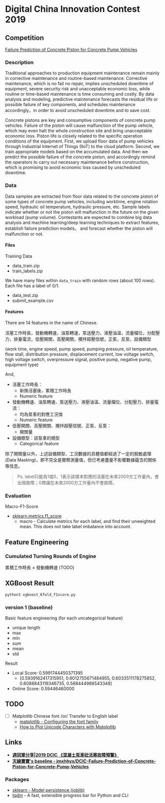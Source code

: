 # Digital China Innovation Contest 2019

## Competition

[Failure Prediction of Concrete Piston for Concrete Pump Vehicles](https://www.datafountain.cn/competitions/336/details)

### Description

Traditional approaches to production equipment maintenance remain mainly in corrective maintenance and routine-based maintenance. Corrective maintenance, which is no fail no repair, implies unscheduled downtime of equipment, severe security risk and unacceptable economic loss, while routine or time-based maintenance is time consuming and costly. By data analysis and modeling, predictive maintenance forecasts the residual life or possible failure of key components, and schedules maintenance accordingly，in order to avoid unscheduled downtime and to save cost.

Concrete pistons are key and consumptive components of concrete pump vehicles. Failure of the piston will cause malfunction of the pump vehicle, which may even halt the whole construction site and bring unacceptable economic loss. Piston life is closely related to the specific operation conditions of the equipment. First, we upload floor data of pump vehicles through Industrial Internet of Things (IIoT) to the cloud platform. Second, we train appropriate models based on the accumulated data. And then we predict the possible failure of the concrete piston, and accordingly remind the operators to carry out necessary maintenance before construction, which is promising to avoid economic loss caused by unscheduled downtime.

### Data

Data samples are extracted from floor data related to the concrete piston of some types of concrete pump vehicles, including worktime, engine rotation speed, hydraulic oil temperature, hydraulic pressure, etc. Sample labels indicate whether or not the piston will malfunction in the future on the given workload (pump volume). Contestants are expected to combine big data analysis and machine learning/deep learning techniques to extract features, establish failure prediction models， and forecast whether the piston will malfunction or not.

#### Files

Training Data

* data_train.zip
* train_labels.zip

We have many files within `data_train` with random rows (about 100 rows). Each file has a label of 0/1.

* data_test.zip
* submit_example.csv

#### Features

There are 14 features in the name of Chinese.

活塞工作時長，發動機轉速，油泵轉速，泵送壓力，液壓油溫，流量檔位，分配壓力，排量電流，低壓開關，高壓開關，攪拌超壓信號，正泵，反泵，設備類型

(work time, engine speed, pump speed, pumping pressure, oil temperature, flow stall, distribution pressure, displacement current, low voltage switch, high voltage switch, overpressure signal, positive pump, negative pump, equipment type)

And,

* 活塞工作時長：
  * 新換活塞後，累積工作時長
  * Numeric feature
* 發動機轉速、油泵轉速、泵送壓力、液壓油溫、流量檔位、分配壓力、排量電流：
  * 均為泵車的對應工況值
  * Numeric feature
* 低壓開關、高壓開關、攪拌超壓信號、正泵、反泵：
  * 開關量
* 設備類型：該泵車的類型
  * Categorical feature

除了開關量以外，上述設備類型、工況數據的具體值都經過了一定的脫敏處理(Data Masking)，即不完全是實際測量值，但已考慮盡量不影響數據蘊含的關係等信息。

> Ps. label只能為1或0，1表示該樣本對應的活塞在未來2000方工作量內，會出現故障；0標識在未來2000方工作量內不會故障。

### Evaluation

Macro-F1-Score

* [sklearn.metrics.f1_score](https://scikit-learn.org/stable/modules/generated/sklearn.metrics.f1_score.html)
  * macro - Calculate metrics for each label, and find their unweighted mean. This does not take label imbalance into account.

## Feature Engineering

### Cumulated Turning Rounds of Engine

累積工作時長 × 發動機轉速 (TODO)

## XGBoost Result

```sh
python3 xgboost_Kfold_f1score.py
```

### version 1 (baseline)

Basic feature engineering (for each uncategorical feature)

* unique length
* max
* min
* sum
* mean
* std

Result

* Local Score: 0.5991744450371395
  * [0.5939162417315951, 0.6012755671484955, 0.6033511178275852, 0.6088843119346735, 0.588444986543348]
* Online Score: 0.59446460000

## TODO

* [ ] Matplotlib Chinese font /or/ Transfer to English label
  * [matplotlib - Configuring the font family](https://matplotlib.org/gallery/api/font_family_rc_sgskip.html)
  * [How to Plot Unicode Characters with Matplotlib](https://jdhao.github.io/2018/04/08/matplotlib-unicode-character/)

## Links

* [**週冠軍分享|2019 DCIC 《混凝土泵車砼活塞故障預警》**](https://mp.weixin.qq.com/s?__biz=MzI5ODQxMTk5MQ==&mid=2247485857&idx=2&sn=148ad7cb473f75bf6719c46f1f75dfd6&chksm=eca77b19dbd0f20fb21cb6959383b6bbe942f256f5a03e5ed870ad463beeb91e247643d7874a&mpshare=1&scene=23&srcid=#rd)
* [**天線寶寶's baseline - jmxhhyx/DCIC-Failure-Prediction-of-Concrete-Piston-for-Concrete-Pump-Vehicles**](https://github.com/jmxhhyx/DCIC-Failure-Prediction-of-Concrete-Piston-for-Concrete-Pump-Vehicles)

### Packages

* [sklearn - Model persistence (joblib)](https://scikit-learn.org/stable/modules/model_persistence.html)
* [tqdm](https://github.com/tqdm/tqdm) - A fast, extensible progress bar for Python and CLI

